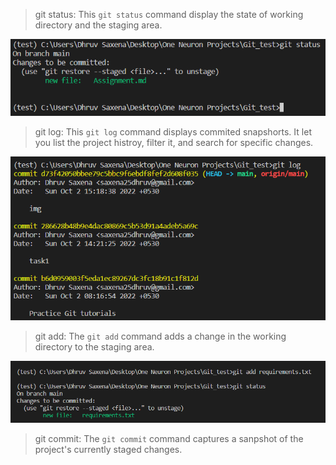 > git status: This `git status` command display the state of working directory and the staging area.

![](git_status.png)

> git log: This `git log` command displays commited snapshorts. It let you list the project histroy, filter it, and search for specific changes.

![](image/git_log.png)

> git add: The `git add` command adds a change in the working directory to the staging area.

![](image/git_add.png)

>git commit: The `git commit` command captures a sanpshot of the project's currently staged changes.

<!-- ![](image/) -->

> 